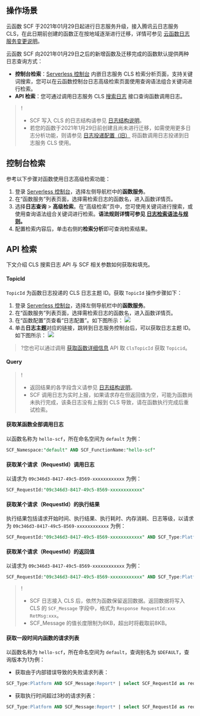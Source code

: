 

## 操作场景

云函数 SCF 于2021年01月29日起进行日志服务升级，接入腾讯云日志服务 CLS，在此日期前创建的函数正在按地域逐渐进行迁移，详情可参见 [云函数日志服务变更说明](https://cloud.tencent.com/document/product/583/51773)。

云函数 SCF 向2021年01月29日之后的新增函数及迁移完成的函数默认提供两种日志查询方式：

- **控制台检索**：[Serverless 控制台](https://console.cloud.tencent.com/scf/list?rid=1&ns=default) 内嵌日志服务 CLS 检索分析页面，支持关键词搜索，您可以在云函数控制台日志高级检索页面使用查询语法组合关键词进行检索。
- **API 检索**：您可通过调用日志服务 CLS [搜索日志](https://cloud.tencent.com/document/product/614/56447) 接口查询函数调用日志。

> ! 
> - SCF 写入 CLS 的日志结构请参见 [日志结构说明](https://cloud.tencent.com/document/product/583/60336)。
> - 若您的函数于2021年1月29日前创建且尚未进行迁移，如需使用更多日志分析功能，则请参见 [日志投递配置（旧）](https://cloud.tencent.com/document/product/583/39536) 将函数调用日志投递到日志服务 CLS 使用。



## 控制台检索

参考以下步骤对函数使用日志高级检索功能：

1. 登录 [Serverless 控制台](https://console.cloud.tencent.com/scf/index?rid=1)，选择左侧导航栏中的**函数服务**。
2. 在“函数服务”列表页面，选择需检索日志的函数名，进入函数详情页。
3. 选择**日志查询** > **高级检索**。在“高级检索”页中，您可使用关键词进行搜索，或使用查询语法组合关键词进行检索。**语法规则详情可参见 [日志检索语法与规则](https://cloud.tencent.com/document/product/614/47044)。**
5. 配置检索内容后，单击右侧的**检索分析**即可查询检索结果。 

## API 检索

下文介绍 CLS 搜索日志 API 与 SCF 相关参数如何获取和填充。

#### TopicId  
 `TopicId` 为函数日志投递的 CLS 日志主题 ID。获取 `TopicId` 操作步骤如下：
1. 登录 [Serverless 控制台](https://console.cloud.tencent.com/scf/index?rid=1)，选择左侧导航栏中的**函数服务**。
2. 在“函数服务”列表页面，选择需检索日志的函数名，进入函数详情页。
3. 在“函数配置”页查看“日志配置”。如下图所示：
![](https://qcloudimg.tencent-cloud.cn/raw/0c1ded1e296b655b2c636a3f9623712a.png)
4. 单击**日志主题**对应的链接，跳转到日志服务控制台后，可以获取日志主题 ID。如下图所示： 
![](https://qcloudimg.tencent-cloud.cn/raw/6cf365422a7a4447de4aca15259a0485.png)
>?您也可以通过调用 [获取函数详细信息](https://cloud.tencent.com/document/product/583/18584) API 取 `ClsTopicId` 获取 `Topicid`。


#### Query

> !
> - 返回结果的各字段含义请参见 [日志结构说明](https://cloud.tencent.com/document/product/583/60336#.E9.BB.98.E8.AE.A4.E6.A0.BC.E5.BC.8F)。
> - SCF 调用日志为实时上报，如果请求存在但返回值为空，可能为函数尚未执行完成，该条日志没有上报到 CLS 导致，请在函数执行完成后重试检索。


#### 获取某函数全部调用日志

以函数名称为 `hello-scf`，所在命名空间为 `default` 为例：

```SQL
SCF_Namespace:"default" AND SCF_FunctionName:"hello-scf"
```


#### 获取某个请求（RequestId）调用日志

以请求为 `09c346d3-8417-49c5-8569-xxxxxxxxxxxx` 为例：

```SQL
SCF_RequestId:"09c346d3-8417-49c5-8569-xxxxxxxxxxxx"
```


#### 获取某个请求（RequestId）的执行结果

执行结果包括请求开始时间、执行结果、执行耗时、内存消耗、日志等级，以请求为 `09c346d3-8417-49c5-8569-xxxxxxxxxxxx` 为例：

```SQL
SCF_RequestId:"09c346d3-8417-49c5-8569-xxxxxxxxxxxx" AND SCF_Type:Platform AND SCF_Message:Report*
```

#### 获取某个请求（RequestId）的返回值

以请求为 `09c346d3-8417-49c5-8569-xxxxxxxxxxxx` 为例：

```SQL
SCF_RequestId:"09c346d3-8417-49c5-8569-xxxxxxxxxxxx" AND SCF_Type:Platform AND SCF_Message:Response*
```

> ! 
> - SCF 日志接入 CLS 后，依然为函数保留返回数据。返回数据将写入 CLS 的 `SCF_Message` 字段中，格式为 `Response RequestId:xxx RetMsg:xxx`。
> - SCF_Message 的值长度限制为8KB，超出时将截取前8KB。


#### 获取一段时间内函数的请求列表

以函数名称为 `hello-scf`，所在命名空间为 `default`，查询别名为 `$DEFAULT`，查询版本为1为例：

- 获取由于内部错误导致的失败请求列表：
```SQL
SCF_Type:Platform AND SCF_Message:Report* | select SCF_RequestId as requestId, SCF_RetryNum as retryNum,SCF_StartTime as startTime where SCF_FunctionName='hello-scf' and SCF_Namespace='default' and SCF_Qualifier='1' and SCF_Alias:'$DEFAULT' and SCF_StatusCode = 500 order by startTime desc
```
- 获取执行时间超过3秒的请求列表：
```SQL
SCF_Type:Platform AND SCF_Message:Report* | select SCF_RequestId as requestId, SCF_RetryNum as retryNum,SCF_StartTime as startTime where SCF_FunctionName='hello-scf' and SCF_Namespace='default' and SCF_Qualifier='1' and SCF_Alias:'$DEFAULT' and SCF_Duration>3000 order by startTime desc
```
